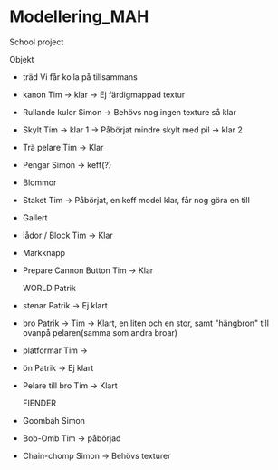 ﻿# Modellering_MAH
School project

Objekt
- träd          Vi får kolla på tillsammans
- kanon         Tim -> klar -> Ej färdigmappad textur
- Rullande kulor Simon -> Behövs nog ingen texture så klar
- Skylt         Tim -> klar 1 -> Påbörjat mindre skylt med pil -> klar 2
- Trä pelare    Tim -> Klar
- Pengar	Simon -> keff(?)
- Blommor
- Staket        Tim -> Påbörjat, en keff model klar, får nog göra en till
- Gallert
- lådor / Block Tim -> Klar 
- Markknapp     
- Prepare Cannon Button Tim -> Klar  	

  WORLD         Patrik 
- stenar        Patrik -> Ej klart
- bro           Patrik -> Tim -> Klart, en liten och en stor, samt "hängbron" till ovanpå pelaren(samma som andra broar)
- platformar    Tim -> 
- ön            Patrik -> Ej klart
- Pelare till bro Tim -> Klart


  FIENDER
- Goombah	Simon
- Bob-Omb	Tim -> påbörjad
- Chain-chomp   Simon -> Behövs texturer